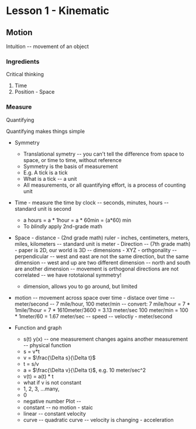 # Lesson 1 - Kinematic

## Motion 
Intuition -- movement of an object 

### Ingredients
Critical thinking 
1. Time 
2. Position - Space 

### Measure
Quantifying

Quantifying makes things simple

* Symmetry
    * Translational symetry -- you can't tell the difference from space to space, or time to time, without reference 
    * Symmetry is the basis of measurement
    * E.g. A tick is a tick 
    * What is a tick -- a unit
    * All measurements, or all quantifying effort, is a process of counting unit

* Time - measure the time by clock -- seconds, minutes, hours -- standard unit is second
  * a hours = a * 1hour = a * 60min = (a*60) min
  * To *blindly* apply 2nd-grade math
 
* Space - distance -  (2nd grade math) ruler - inches, centimeters, meters, miles, kilometers -- standard unit is meter
      - Direction -- (7th grade math) 
      - paper is 2D, our world is 3D -- dimensions - XYZ - orthgonality -- perpendicular
          -- west and east are not the same direction, but the same dimension
          -- west and up are two different dimension
          -- north and south are another dimension
          -- movement is orthogonal directions are not correlated 
          -- we have rototaional symmetry!
     - dimension, allows you to go around, but limited
     
* motion -- movement across space over time - distace over time -- meter/second
       -- 7 mile/hour,  100 meter/min
       -- convert: 7 mile/hour = 7 * 1mile/1hour = 7 * 1610meter/3600 = 3.13 meter/sec
                   100 meter/min = 100 * 1meter/60 = 1.67 meter/sec
       -- speed -- veloctiy - meter/second
       
* Function and graph
    * s(t)  y(x) -- one measurement changes agains another measurement -- physical function
    * s = v*t
    * v = $\frac{\Delta s}{\Delta t}$
    * t = s/v
    * a = $\frac{\Delta v}{\Delta t}$, e.g. 10 meter/sec^2
    * v(t) = a(t) * t
    * what if v is not constant
    * 1, 2, 3, ...many, 
    - 0
    - negative number
Plot -- 
  * constant -- no motion - staic
  * linear -- constant velocity
  * curve  -- quadratic curve -- velocity is changing - acceleration
